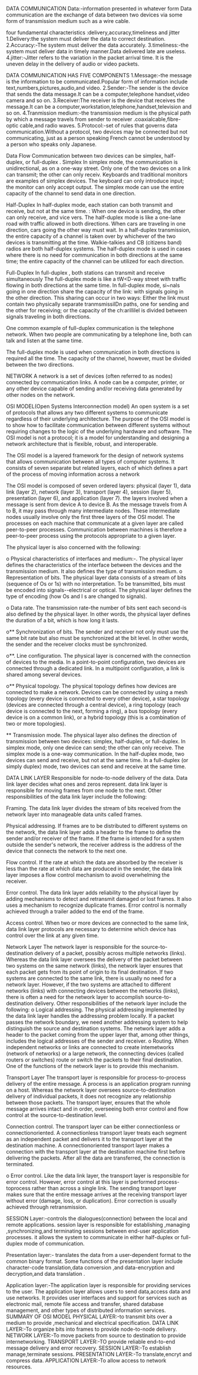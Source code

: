 DATA COMMUNICATION
Data:-information presented in whatever form 
Data communication are the exchange of data between two devices via some form of transmission medium such as a wire cable.

four fundamental characteristics :delivery,accuracy,timeliness and jitter
1.Delivery:the system must deliver the data to correct destination.
2.Accuracy:-The system must deliver the data accurately.
3.timeliness:-the system must deliver data in timely manner.Data delivered late are useless.
4.jitter:-Jitter refers to the variation in the packet arrival time. It is the uneven delay in
the delivery of audio or video packets.


DATA COMMUNICATION HAS FIVE COMPONENTS
1.Message:-the message is the information to be communicated.Popular form of information include text,numbers,pictures,audio,and video.
2.Sender:-The sender is the device that sends the data message.It can be a computer,telephone handset,video camera and so on.
3.Receiver:The receiver is the device that receives the message.It can be a computer,workstation,telephone,handset,television and so on.
4.Tranmission medium:-the transmission medium is the physical path by which a message travels from sender to receiver .coaxialcable,fibre-optic cable,and radio waves.
5.Protocol:-set of rules that governs data communication.Without a protocol, two
devices may be connected but not communicating, just as a person speaking French
cannot be understood by a person who speaks only Japanese.

Data Flow
Communication between two devices can be simplex, half-duplex, or full-duplex .
Simplex
In simplex mode, the communication is unidirectional, as on a one-way street. Only one
of the two devices on a link can transmit; the other can only receiv.
Keyboards and traditional monitors are examples of simplex devices. The keyboard
can only introduce input; the monitor can only accept output. The simplex mode
can use the entire capacity of the channel to send data in one direction.

Half-Duplex
In half-duplex mode, each station can both transmit and receive, but not at the same time. :
When one device is sending, the other can only receive, and vice vers.
The half-duplex mode is like a one-lane road with traffic allowed in both directions.
When cars are traveling in one direction, cars going the other way must wait. In a
half-duplex transmission, the entire capacity of a channel is taken over by whichever of
the two devices is transmitting at the time. Walkie-talkies and CB (citizens band) radios
are both half-duplex systems.
The half-duplex mode is used in cases where there is no need for communication
in both directions at the same time; the entire capacity of the channel can be utilized for
each direction.

Full-Duplex
In full-duplex , both stations can transmit and receive simultaneously
The full-duplex mode is like a tW<D-way street with traffic flowing in both directions
at the same time. In full-duplex mode, si~nals going in one direction share the
capacity of the link: with signals going in the other direction. This sharing can occur in
two ways: Either the link must contain two physically separate tranmsmissiIDn paths, one
for sending and the other for receiving; or the capacity of the ch:arillilel is divided
between signals traveling in both directions.
                                        
One common example of full-duplex communication is the telephone network.
When two people are communicating by a telephone line, both can talk and listen at the
same time.
                                        
The full-duplex mode is used when communication in both directions is required
all the time. The capacity of the channel, however, must be divided between the two
directions.

NETWORK
A network is a set of devices (often referred to as nodes) connected by communication
links. A node can be a computer, printer, or any other device capable of sending and/or
receiving data generated by other nodes on the network.

OSI MODEL(Open Systems Interconnection model)
An open system is a set of protocols that
allows any two different systems to communicate regardless of their underlying architecture.
The purpose of the OSI model is to show how to facilitate communication
between different systems without requiring changes to the logic of the underlying hardware
and software. The OSI model is not a protocol; it is a model for understanding and
designing a network architecture that is flexible, robust, and interoperable.

The OSI model is a layered framework for the design of network systems that
allows communication between all types of computer systems. It consists of seven separate
but related layers, each of which defines a part of the process of moving information
across a network

The OSI model is composed of seven ordered layers: physical (layer 1), data link (layer 2),
network (layer 3), transport (layer 4), session (layer 5), presentation (layer 6), and
application (layer 7). the layers involved when a message is sent from
device A to device B. As the message travels from A to B, it may pass through many
intermediate nodes. These intermediate nodes usually involve only the first three layers
of the OSI model.
The processes on each machine that communicate at
a given layer are called peer-to-peer processes.
 Communication between machines is therefore a peer-to-peer process using the protocols appropriate to a given layer.

The physical layer is also concerned with the following:

o Physical characteristics of interfaces and medium:-. The physical layer defines
the characteristics of the interface between the devices and the transmission
medium. It also defines the type of transmission medium.
o Representation of bits. The physical layer data consists of a stream of bits
(sequence of Os or 1s) with no interpretation. To be transmitted, bits must be
encoded into signals--electrical or optical. The physical layer defines the type of
encoding (how Os and I s are changed to signals).

o Data rate. The transmission rate-the number of bits sent each second-is also
defined by the physical layer. In other words, the physical layer defines the duration
of a bit, which is how long it lasts.

o** Synchronization of bits. The sender and receiver not only must use the same bit
rate but also must be synchronized at the bit level. In other words, the sender and
the receiver clocks must be synchronized.

o**. Line configuration. The physical layer is concerned with the connection of
devices to the media. In a point-to-point configuration, two devices are connected
through a dedicated link. In a multipoint configuration, a link is shared among
several devices.

o** Physical topology. The physical topology defines how devices are connected to
make a network. Devices can be connected by using a mesh topology (every device
is connected to every other device), a star topology (devices are connected through
a central device), a ring topology (each device is connected to the next, forming a
ring), a bus topology (every device is on a common link), or a hybrid topology (this
is a combination of two or more topologies).

** Transmission mode. The physical layer also defines the direction of transmission
between two devices: simplex, half-duplex, or full-duplex. In simplex mode, only
one device can send; the other can only receive. The simplex mode is a one-way
communication. In the half-duplex mode, two devices can send and receive, but
not at the same time. In a full-duplex (or simply duplex) mode, two devices can
send and receive at the same time.

DATA LINK LAYER
Responsible for node-to-node delivery of the data.
Data link layer decides what ones and zeros represent.
data link layer is responsible for moving frames from one node to the next.
Other responsibilities of the data link layer include the following:

 Framing. The data link layer divides the stream of bits received from the network
layer into manageable data units called frames.

 Physical addressing. If frames are to be distributed to different systems on the
network, the data link layer adds a header to the frame to define the sender and/or
receiver of the frame. If the frame is intended for a system outside the sender's
network, the receiver address is the address of the device that connects the network
to the next one.

Flow control. If the rate at which the data are absorbed by the receiver is less than
the rate at which data are produced in the sender, the data link layer imposes a flow
control mechanism to avoid overwhelming the receiver.

 Error control. The data link layer adds reliability to the physical layer by adding
mechanisms to detect and retransmit damaged or lost frames. It also uses a mechanism
to recognize duplicate frames. Error control is normally achieved through a
trailer added to the end of the frame.

 Access control. When two or more devices are connected to the same link, data
link layer protocols are necessary to determine which device has control over the
link at any given time.

Network Layer
The network layer is responsible for the source-to-destination delivery of a packet,
possibly across multiple networks (links). Whereas the data link layer oversees the
delivery of the packet between two systems on the same network (links), the network
layer ensures that each packet gets from its point of origin to its final destination.
If two systems are connected to the same link, there is usually no need for a network
layer. However, if the two systems are attached to different networks (links) with
connecting devices between the networks (links), there is often a need for the network
layer to accomplish source-to-destination delivery. 
Other responsibilities of the network layer include the following:
o Logical addressing. The physical addressing implemented by the data link layer
handles the addressing problem locally. If a packet passes the network boundary,
we need another addressing system to help distinguish the source and destination
systems. The network layer adds a header to the packet coming from the upper
layer that, among other things, includes the logical addresses of the sender and
receiver. 
o Routing. When independent networks or links are connected to create intemetworks
(network of networks) or a large network, the connecting devices (called routers or switches)
route or switch the packets to their final destination. One of the functions
of the network layer is to provide this mechanism.

Transport Layer
The transport layer is responsible for process-to-process delivery of the entire message.
A process is an application program running on a host. Whereas the network layer
oversees source-to-destination delivery of individual packets, it does not recognize
any relationship between those packets. The transport layer,
ensures that the whole message arrives intact and in order, overseeing
both error control and flow control at the source-to-destination level.

 Connection control. The transport layer can be either connectionless or connectionoriented.
A connectionless transport layer treats each segment as an independent
packet and delivers it to the transport layer at the destination machine. A connectionoriented
transport layer makes a connection with the transport layer at the destination
machine first before delivering the packets. After all the data are transferred,
the connection is terminated.
 
o Error control. Like the data link layer, the transport layer is responsible for
error control. However, error control at this layer is performed process-toprocess
rather than across a single link. The sending transport layer makes sure
that the entire message arrives at the receiving transport layer without error
(damage, loss, or duplication). Error correction is usually achieved through
retransmission.

SESSION Layer:-controls the dialogues(connection) between the local and remote applications.
session layer is responsible for establishing ,managing ,synchronizing,and terminating sessions between end-user application processes.
it allows the system to communicate in either half-duplex or full-duplex mode of communication.

Presentation layer:- translates the data from a user-dependent format to the common binary format.
Some functions of the presentation layer include character-code translation,data conversion ,and data-encryption and decryption,and data translation .

Application layer:-The application layer is responsible for providing services to the user.
The application layer allows users to send data,access data and use networks.
It provides user interfaces and support for services such as electronic mail,
remote file access and transfer, shared database management, and other types of distributed
information services.
SUMMARY OF OSI MODEL
PHYSICAL LAYER:-to transmit bits over a medium to provide ,mechanical and electrical specification.
DATA LINK LAYER:-To organize bits into frames to provide node-to-node delivery.
NETWORK LAYER:-To move packets from source to destination to provide internetworking.
TRANSPORT LAYER:-TO provide reliable end-to-end message delivery and error recovery.
SESSION LAYER:-To establish manage,terminate sessions.
PRESENTATION LAYER:-To translate,encryt and compress data.
APPLICATION LAYER:-To allow access to network resources.
